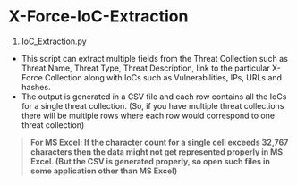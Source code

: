 # X-Force-IoC-Extraction

1. IoC_Extraction.py

- This script can extract multiple fields from the Threat Collection such as Threat Name, Threat Type, Threat Description, link to the particular X-Force Collection along with IoCs such as Vulnerabilities, IPs, URLs and hashes.
- The output is generated in a CSV file and each row contains all the IoCs for a single threat collection. (So, if you have multiple threat collections there will be multiple rows where each row would correspond to one threat collection)

>  **For MS Excel: If the character count for a single cell exceeds 32,767 characters then the data might not get represented properly in MS Excel. (But the CSV is generated properly, so open such files in some application other than MS Excel)**

